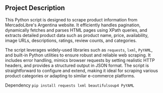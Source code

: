 ## Project Description

This Python script is designed to scrape product information from MercadoLibre's Argentina website. It efficiently handles pagination, dynamically fetches and parses HTML pages using XPath queries, and extracts detailed product data such as product name, price, availability, image URLs, descriptions, ratings, review counts, and categories. 

The script leverages widely-used libraries such as `requests`, `lxml`, `PyYAML`, and built-in Python utilities to ensure robust and reliable web scraping. It includes error handling, mimics browser requests by setting realistic HTTP headers, and provides a structured output in JSON format. The script is straightforward to configure and extend, making it ideal for scraping various product categories or adapting to similar e-commerce platforms.

Dependency
`pip install requests lxml beautifulsoup4 PyYAML`
